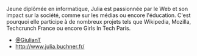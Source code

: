 Jeune diplômée en informatique, Julia est passionnée par le Web et son impact sur la société, comme sur les médias ou encore l'éducation. C'est pourquoi elle participe à de nombreux projets tels que Wikipedia, Mozilla, Techcrunch France ou encore Girls In Tech Paris.

- [@GiulianT](https://twitter.com/GiulianT)
- <http://www.julia.buchner.fr/>

